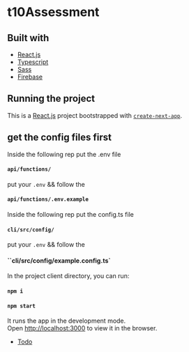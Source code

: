 # t10Assessment


## Built with
* [React.js](https://nextjs.org/)
* [Typescript](https://www.typescriptlang.org/)
* [Sass](https://sass-lang.com/)
* [Firebase](https://www.themoviedb.org/)


## Running the project
This is a [React.js](https://nextjs.org/) project bootstrapped with [`create-next-app`](https://github.com/vercel/next.js/tree/canary/packages/create-next-app).

## get the config files first
Inside the following rep put the .env file
#### `api/functions/`
put your `.env` && follow the 
#### `api/functions/.env.example`

Inside the following rep put the config.ts file
#### `cli/src/config/`
put your `.env` && follow the 
#### ``cli/src/config/example.config.ts`

In the project client directory, you can run:
#### `npm i`
#### `npm start`

It runs the app in the development mode.<br />
Open [http://localhost:3000](http://localhost:3000) to view it in the browser. 

* [Todo](https://github.com/Guilherme-del/t10Assessment/releases/tag/0.0.4)
